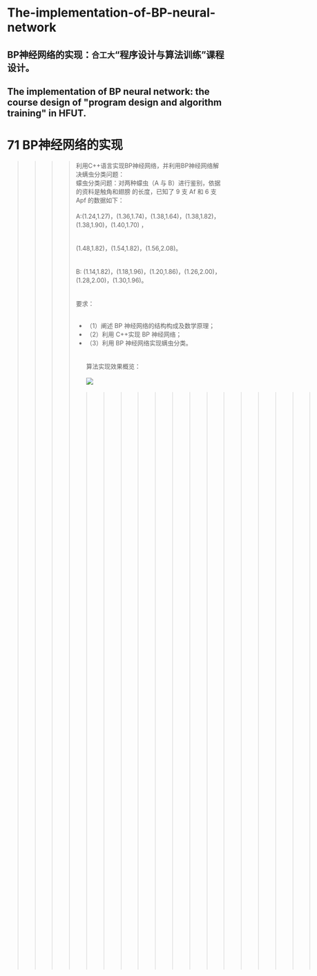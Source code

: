 # The-implementation-of-BP-neural-network
## BP神经网络的实现：`合工大`“程序设计与算法训练”课程设计。<br/> 
## The implementation of BP neural network: the course design of "program design and algorithm training" in HFUT.

71 BP神经网络的实现
===================
>>>>利用C++语言实现BP神经网络，并利用BP神经网络解决螨虫分类问题：  
>>>>蠓虫分类问题：对两种蠓虫（A 与 B）进行鉴别，依据的资料是触角和翅膀
的长度，已知了 9 支 Af 和 6 支 Apf 的数据如下： <br></br> 
>>>>A:(1.24,1.27)，(1.36,1.74)，(1.38,1.64)，(1.38,1.82)，(1.38,1.90)，(1.40,1.70) ，<br></br>  
(1.48,1.82)，(1.54,1.82)，(1.56,2.08)。<br></br>  
>>>>B: (1.14,1.82)，(1.18,1.96)，(1.20,1.86)，(1.26,2.00)，(1.28,2.00)，(1.30,1.96)。<br></br>  
>>>>要求：<br></br>  
>>>>*  （1）阐述 BP 神经网络的结构构成及数学原理；  
>>>>*  （2）利用 C++实现 BP 神经网络；  
>>>>*  （3）利用 BP 神经网络实现螨虫分类。  
	<br></br>
>>>>算法实现效果概览：
	<br></br>
	![](https://github.com/25thengineer/The-implementation-of-BP-neural-network/raw/master/design_report_and_check_report/三层BP神经网络示意图.png)
>>>>>>>>>>>>>>>>>>>>>>>><br></br>* 图1 三层BP神经网络示意图<br></br>
	![](https://github.com/25thengineer/The-implementation-of-BP-neural-network/raw/master/design_report_and_check_report/初始化参数.png)
>>>>>>>>>>>>>>>>>>>>>>>><br></br>* 图2 初始化参数<br></br>
	![](https://github.com/25thengineer/The-implementation-of-BP-neural-network/raw/master/design_report_and_check_report/程序训练运行时.png)
>>>>>>>>>>>>>>>>>>>>>>>><br></br>*图3 程序训练运行时<br></br>
	![](https://github.com/25thengineer/The-implementation-of-BP-neural-network/raw/master/design_report_and_check_report/程序训练完成.png)
>>>>>>>>>>>>>>>>>>>>>>>><br></br>* 图4 程序训练完成<br></br>
	![](https://github.com/25thengineer/The-implementation-of-BP-neural-network/raw/master/design_report_and_check_report/测试算法训练结果.png)
>>>>>>>>>>>>>>>>>>>>>>>><br></br>* 图5 测试算法训练结果<br></br>
	<br></br>
	[我的博客](https://blog.csdn.net/u25th_engineer)